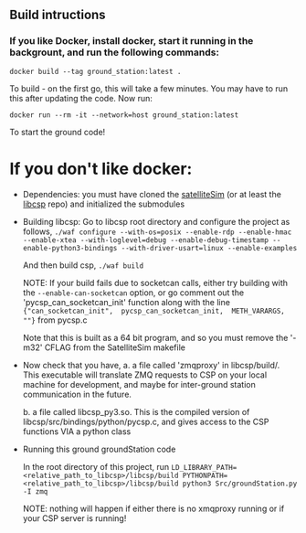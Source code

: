 ## Build intructions

### If you like Docker, install docker, start it running in the backgrount, and run the following commands:
```
docker build --tag ground_station:latest .
```
To build - on the first go, this will take a few minutes. You may have to run this after updating the code. Now run:

```
docker run --rm -it --network=host ground_station:latest
```
To start the ground code!

# If you don't like docker:

* Dependencies:
    you must have cloned the [satelliteSim](https://github.com/AlbertaSat/SatelliteSim/) (or at least the [libcsp](https://github.com/AlbertaSat/SatelliteSim/) repo) and initialized the submodules

* Building libcsp:
    Go to libcsp root directory and configure the project as follows,
    ```./waf configure --with-os=posix --enable-rdp --enable-hmac --enable-xtea --with-loglevel=debug --enable-debug-timestamp --enable-python3-bindings --with-driver-usart=linux --enable-examples```

    And then build csp,
    ```./waf build```

    NOTE: If your build fails due to socketcan calls, either try building with the ```--enable-can-socketcan``` option, or go comment out the 'pycsp_can_socketcan_init' function along with the line ```{"can_socketcan_init",  pycsp_can_socketcan_init,  METH_VARARGS, ""}``` from pycsp.c

    Note that this is built as a 64 bit program, and so you must remove the '-m32' CFLAG from the SatelliteSim makefile

* Now check that you have,
    a. a file called 'zmqproxy' in libcsp/build/. This executable will translate ZMQ requests to CSP on your local machine for development, and maybe for inter-ground station communication in the future.

    b. a file called libcsp_py3.so. This is the compiled version of libcsp/src/bindings/python/pycsp.c, and gives access to the CSP functions VIA a python class

* Running this ground groundStation code

    In the root directory of this project, run
    ```LD_LIBRARY_PATH=<relative_path_to_libcsp>/libcsp/build PYTHONPATH=<relative_path_to_libcsp>/libcsp/build python3 Src/groundStation.py -I zmq```

    NOTE: nothing will happen if either there is no xmqproxy running or if your CSP server is running!
